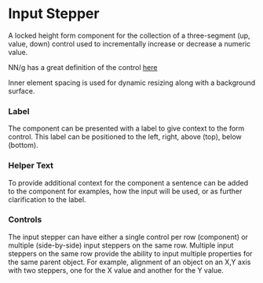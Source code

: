 # Input Stepper

A locked height form component for the collection of a three-segment (up, value, down) control used to incrementally increase or decrease a numeric value.

NN/g has a great definition of the control [here](https://www.nngroup.com/articles/input-steppers/#:~:text=Definition%3A%20An%20input%20stepper%20is,interfaces%20can%20also%20have%20steppers.)

Inner element spacing is used for dynamic resizing along with a background surface. 

### Label

The component can be presented with a label to give context to the form control.  This label can be positioned to the left, right, above (top), below (bottom). 

### Helper Text

To provide additional context for the component a sentence can be added to the component for examples, how the input will be used, or as further clarification to the label.

### Controls

The input stepper can have either a single control per row (component) or multiple (side-by-side) input steppers on the same row.  Multiple input steppers on the same row provide the ability to input multiple properties for the same parent object.  For example, alignment of an object on an X,Y axis with two steppers, one for the X value and another for the Y value.

